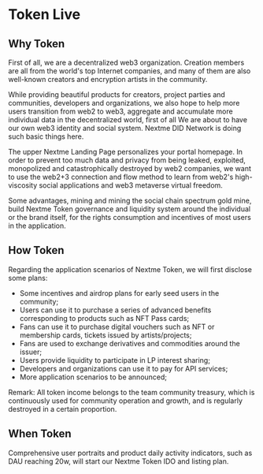 # Token Live

## Why Token
<p>First of all, we are a decentralized web3 organization. Creation members are all from the world's top Internet companies, and many of them are also well-known creators and encryption artists in the community.</p>
<p>While providing beautiful products for creators, project parties and communities, developers and organizations, we also hope to help more users transition from web2 to web3, aggregate and accumulate more individual data in the decentralized world, first of all We are about to have our own web3 identity and social system. Nextme DID Network is doing such basic things here.</p>
<p>The upper Nextme Landing Page personalizes your portal homepage. In order to prevent too much data and privacy from being leaked, exploited, monopolized and catastrophically destroyed by web2 companies, we want to use the web2+3 connection and flow method to learn from web2's high-viscosity social applications and web3 metaverse virtual freedom.</p>
<p>Some advantages, mining and mining the social chain spectrum gold mine, build Nextme Token governance and liquidity system around the individual or the brand itself, for the rights consumption and incentives of most users in the application.</p>

## How Token
<p>Regarding the application scenarios of Nextme Token, we will first disclose some plans:</p>

- Some incentives and airdrop plans for early seed users in the community;
- Users can use it to purchase a series of advanced benefits corresponding to products such as NFT Pass cards;
- Fans can use it to purchase digital vouchers such as NFT or membership cards, tickets issued by artists/projects;
- Fans are used to exchange derivatives and commodities around the issuer;
- Users provide liquidity to participate in LP interest sharing;
- Developers and organizations can use it to pay for API services;
- More application scenarios to be announced;

<p>Remark: All token income belongs to the team community treasury, which is continuously used for community operation and growth, and is regularly destroyed in a certain proportion.</p>

## When Token
<p>Comprehensive user portraits and product daily activity indicators, such as DAU reaching 20w, will start our Nextme Token IDO and listing plan.</p>
